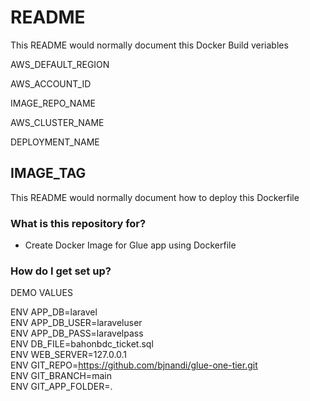 # README #

This README would normally document this Docker Build veriables

AWS_DEFAULT_REGION

AWS_ACCOUNT_ID

IMAGE_REPO_NAME

AWS_CLUSTER_NAME

DEPLOYMENT_NAME

IMAGE_TAG
------------------------------------------------------------------------

This README would normally document how to deploy this Dockerfile

### What is this repository for? ###

* Create Docker Image for Glue app using Dockerfile

### How do I get set up? ###

DEMO VALUES<br />

ENV APP_DB=laravel<br />
ENV APP_DB_USER=laraveluser<br />
ENV APP_DB_PASS=laravelpass<br />
ENV DB_FILE=bahonbdc_ticket.sql<br />
ENV WEB_SERVER=127.0.0.1<br />
ENV GIT_REPO=https://github.com/bjnandi/glue-one-tier.git<br />
ENV GIT_BRANCH=main<br />
ENV GIT_APP_FOLDER=.<br />
